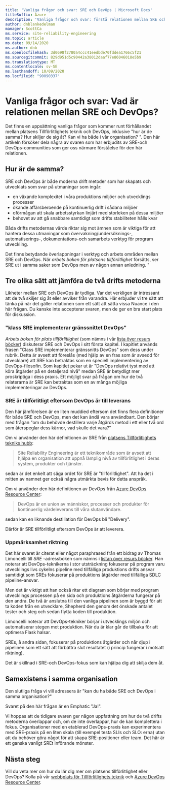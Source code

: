 ```yaml
---
title: 'Vanliga frågor och svar: SRE och DevOps | Microsoft Docs'
titleSuffix: Azure
description: 'Vanliga frågor och svar: förstå relationen mellan SRE och DevOps'
author: dnblankedelman
manager: ScottCa
ms.service: site-reliability-engineering
ms.topic: article
ms.date: 09/14/2020
ms.author: dnb
ms.openlocfilehash: 3d0698f2780a4ccc41eedbde70fddea1766c5f21
ms.sourcegitcommit: 829d951d5c90442a38012daaf77e86046018e5b9
ms.translationtype: MT
ms.contentlocale: sv-SE
ms.lasthandoff: 10/09/2020
ms.locfileid: "90090337"
---
```

# <a name="frequently-asked-questions-whats-the-relationship-between-sre-and-devops"></a>Vanliga frågor och svar: Vad är relationen mellan SRE och DevOps?

Det finns en uppsättning vanliga frågor som kommer runt förhållandet mellan platsens Tillförlitlighets teknik och DevOps, inklusive "hur är de samma? Hur skiljer de sig åt? Kan vi ha både i vår organisation? ". Den här artikeln försöker dela några av svaren som har erbjudits av SRE-och DevOps-communities som ger oss närmare förståelse för den här relationen.

## <a name="how-are-they-the-same"></a>Hur är de samma?

SRE och DevOps är både moderna drift metoder som har skapats och utvecklats som svar på utmaningar som ingår:

- en växande komplexitet i våra produktions miljöer och utvecklings processer
- ökande affärsberoende på kontinuerlig drift i sådana miljöer
- oförmågan att skala arbetsstyrkan linjärt med storleken på dessa miljöer
- behovet av att gå snabbare samtidigt som drifts stabiliteten hålls kvar

Båda drifts metodernas värde riktar sig mot ämnen som är viktiga för att hantera dessa utmaningar som övervakning/undersöknings-, automatiserings-, dokumentations-och samarbets verktyg för program utveckling.

Det finns betydande överlappningar i verktyg och arbets områden mellan SRE och DevOps. När _arbets boken för platsens tillförlitlighet_ försätts, ser SRE ut i samma saker som DevOps men av någon annan anledning. "

## <a name="three-different-ways-to-compare-the-two-operations-practices"></a>Tre olika sätt att jämföra de två drifts metoderna

Likheter mellan SRE och DevOps är tydliga. Var det verkligen är intressant att de två skiljer sig åt eller avviker från varandra. Här erbjuder vi tre sätt att tänka på när det gäller relationen som ett sätt att sätta vissa Nuance i den här frågan. Du kanske inte accepterar svaren, men de ger en bra start plats för diskussion.

### <a name="class-sre-implements-interface-devops"></a>"klass SRE implementerar gränssnittet DevOps"

_Arbets boken för plats tillförlitlighet_ (som nämns i vår [lista över resurs böcker](../resources/books.md)) diskuterar SRE och DevOps i sitt första kapitel. I kapitlet används frasen "Class SRE implementerar gränssnitts DevOps" som dess under rubrik. Detta är avsett att föreslås (med hjälp av en fras som är avsedd för utvecklare) att SRE kan betraktas som en speciell implementering av DevOps-filosofin. Som kapitlet pekar ut är "DevOps relativt tyst med att köra åtgärder på en detaljerad nivå" medan SRE är betydligt mer proskriptiga i dess praxis. Ett möjligt svar på frågan om hur de två relaterarna är SRE kan betraktas som en av många möjliga implementeringar av DevOps.

### <a name="sre-is-to-reliability-as-devops-is-to-delivery"></a>SRE är tillförlitligt eftersom DevOps är till leverans

Den här jämförelsen är en liten muddied eftersom det finns flera definitioner för både SRE och DevOps, men det kan ändå vara användbart. Den börjar med frågan "om du behövde destillera varje åtgärds metod i ett eller två ord som återspeglar dess kärnor, vad skulle det vara?"

Om vi använder den här definitionen av SRE från [platsens Tillförlitlighets tekniks hubb](../index.yml):

> Site Reliability Engineering är ett teknikområde som är avsett att hjälpa en organisation att uppnå lämplig nivå av tillförlitlighet i deras system, produkter och tjänster.

sedan är det enkelt att säga ordet för SRE är "tillförlitlighet". Att ha det i mitten av namnet ger också några utmärkta bevis för detta anspråk.

Om vi använder den här definitionen av DevOps från [Azure DevOps Resource Center](https://docs.microsoft.com/azure/devops/learn/):

> DevOps är en union av människor, processer och produkter för kontinuerlig värdeleverans till våra slutanvändare.

sedan kan en liknande destillation för DevOps bli "Delivery".

Därför är SRE tillförlitligt eftersom DevOps är att leverera.

### <a name="direction-of-attention"></a>Uppmärksamhet riktning

Det här svaret är citerat eller något paraphrased från ett bidrag av Thomas Limoncelli till _SRE_ -adressboken som nämns i [listan över resurs böcker](../resources/books.md). Han noterar att DevOps-teknikerna i stor utsträckning fokuserar på program varu utvecklings livs cykelns pipeline med tillfälliga produktions drifts ansvar samtidigt som SREs fokuserar på produktions åtgärder med tillfälliga SDLC pipeline-ansvar.

Men det är viktigt att han också ritar ett diagram som börjar med program utvecklings processen på en sida och produktions åtgärderna fungerar på den andra. De två är anslutna till den vanliga pipelinen som är byggd för att ta koden från en utvecklare, Shepherd den genom det önskade antalet tester och steg och sedan flytta koden till produktion.

Limoncelli noterar att DevOps-tekniker börjar i utvecklings miljön och automatiserar stegen mot produktion. När du är klar går de tillbaka för att optimera Flask halsar.

SREs, å andra sidan, fokuserar på produktions åtgärder och når djup i pipelinen som ett sätt att förbättra slut resultatet (i princip fungerar i motsatt riktning).

Det är skillnad i SRE-och DevOps-fokus som kan hjälpa dig att skilja dem åt.

## <a name="coexistence-in-the-same-organization"></a>Samexistens i samma organisation

Den slutliga fråga vi vill adressera är "kan du ha både SRE och DevOps i samma organisation?"

Svaret på den här frågan är en Emphatic "Ja!".

Vi hoppas att de tidigare svaren ger någon uppfattning om hur de två drifts metoderna överlappar och, om de inte överlappar, hur de kan komplettera i fokus. Organisationer med en etablerad DevOps-praxis kan experimentera med SRE-praxis på en liten skala (till exempel testa SLIs och SLO: erna) utan att du behöver göra något för att skapa SRE-positioner eller team. Det här är ett ganska vanligt SREt införande mönster.

## <a name="next-steps"></a>Nästa steg

Vill du veta mer om hur du lär dig mer om platsens tillförlitlighet eller DevOps? Kolla på vår [webbplats för Tillförlitlighets teknik](../index.yml) och [Azure DevOps Resource Center](https://docs.microsoft.com/azure/devops/learn/).
